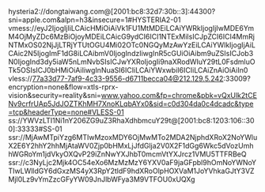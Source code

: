 hysteria2://dongtaiwang.com@[2001:bc8:32d7:30b::3]:44300?sni=apple.com&alpn=h3&insecure=1#HYSTERIA2-01
vmess://eyJ2IjogIjIiLCAicHMiOiAiVk1FU1MtMDEiLCAiYWRkIjogIjIwMDE6YmM4OjMyZDc6MzBiOjoyMDEiLCAicG9ydCI6ICI1NTExMiIsICJpZCI6ICI4MmRjNTMxOS02NjJjLTRjYTUtOGU4Mi02OTc0NGQyMzAwYzEiLCAiYWlkIjogIjAiLCAic2N5IjogImF1dG8iLCAibmV0IjogIndzIiwgInR5cGUiOiAibm9uZSIsICJob3N0IjogInd3dy5iaW5nLmNvbSIsICJwYXRoIjogIi9naXRodWIuY29tL0FsdmluOTk5OSIsICJ0bHMiOiAiIiwgInNuaSI6ICIiLCAiYWxwbiI6ICIiLCAiZnAiOiAiIn0
vless://77a33d77-7af9-4c33-9556-d6711becca04@212.129.5.242:33009?encryption=none&flow=xtls-rprx-vision&security=reality&sni=www.yahoo.com&fp=chrome&pbk=vQxUlk2tCENv9crfrUAp5JdJOZTKhMH7XnoKLqbAYx0&sid=c0d304da0c4dcadc&type=tcp&headerType=none#VLESS-01
ss://YWVzLTI1Ni1nY206ZG9uZ3RhaXdhbmcuY29t@[2001:bc8:1203:106::300]:33333#SS-01
ssr://MjAwMTpiYzg6MTIwMzoxMDY6OjMwMTo2MDA2NjphdXRoX2NoYWluX2E6Y2hhY2hhMjAtaWV0Zjp0bHMxLjJfdGlja2V0X2F1dGg6Wkc5dVozUmhhWGRoYm1jdVkyOXQvP29iZnNwYXJhbT0mcmVtYXJrcz1VMU5TTFRBeQ
ssr://c3NyLjc2Mjk4OC54eXo6MzMzMzY6YXV0aF9jaGFpbl9hOmNoYWNoYTIwLWlldGY6dGxzMS4yX3RpY2tldF9hdXRoOlpHOXVaM1JoYVhkaGJtY3VZMjl0Lz9vYmZzcGFyYW09JnJlbWFya3M9VTFOU0xUQXg